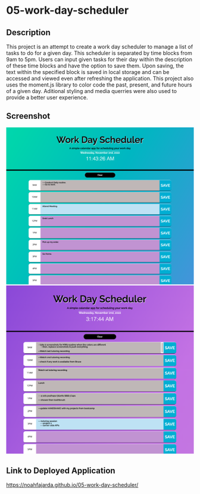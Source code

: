 # 05-work-day-scheduler

## Description

This project is an attempt to create a work day scheduler to manage a list of tasks to do for a given day. This scheduler is separated by time blocks from 9am to 5pm. Users can input given tasks for their day within the description of these time blocks and have the option to save them. Upon saving, the text within the specified block is saved in local storage and can be accessed and viewed even after refreshing the application. This project also uses the moment.js library to color code the past, present, and future hours of a given day. Aditional styling and media querries were also used to provide a better user experience.

## Screenshot

![App Screenshot](https://github.com/noahfajarda/05-work-day-scheduler/blob/main/assets/screenshots/Screenshot%202022-10-31%20at%2011.19.17%20PM.png)
![App Screenshot](https://github.com/noahfajarda/05-work-day-scheduler/blob/main/assets/screenshots/Screenshot%202022-10-31%20at%2011.20.17%20PM.png)

## Link to Deployed Application

https://noahfajarda.github.io/05-work-day-scheduler/
